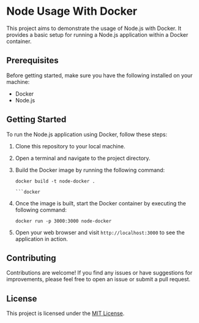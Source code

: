 # Node Usage With Docker

This project aims to demonstrate the usage of Node.js with Docker. It provides a basic setup for running a Node.js application within a Docker container.

## Prerequisites

Before getting started, make sure you have the following installed on your machine:

- Docker
- Node.js

## Getting Started

To run the Node.js application using Docker, follow these steps:

1. Clone this repository to your local machine.
2. Open a terminal and navigate to the project directory.
3. Build the Docker image by running the following command:

    ```docker
    docker build -t node-docker .

    ```docker

4. Once the image is built, start the Docker container by executing the following command:

    ```docker
    docker run -p 3000:3000 node-docker
    ```

5. Open your web browser and visit `http://localhost:3000` to see the application in action.

## Contributing

Contributions are welcome! If you find any issues or have suggestions for improvements, please feel free to open an issue or submit a pull request.

## License

This project is licensed under the [MIT License](LICENSE).
